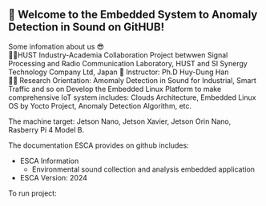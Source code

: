 ## 🤗 Welcome to the Embedded System to Anomaly Detection in Sound on GitHUB!  
Some infomation about us 😎  
🙋‍♀️HUST Industry-Academia Collaboration Project betwwen Signal Processing and Radio Communication Laboratory, HUST and SI Synergy Technology Company Ltd, Japan
🧙 Instructor: Ph.D Huy-Dung Han  
👩‍💻 Research Orientation: 
Amomaly Detection in Sound for Industrial, Smart Traffic and so on
Develop the Embedded Linux Platform to make comprehensive IoT system includes: Clouds Architecture, Embedded Linux OS by Yocto Project, Anomaly Detection Algorithm, etc. 

The machine target: Jetson Nano, Jetson Xavier, Jetson Orin Nano, Rasberry Pi 4 Model B.

The documentation ESCA provides on github includes:
* ESCA Information
  * Environmental sound collection and analysis embedded application
* ESCA Version: 2024

To run project:


